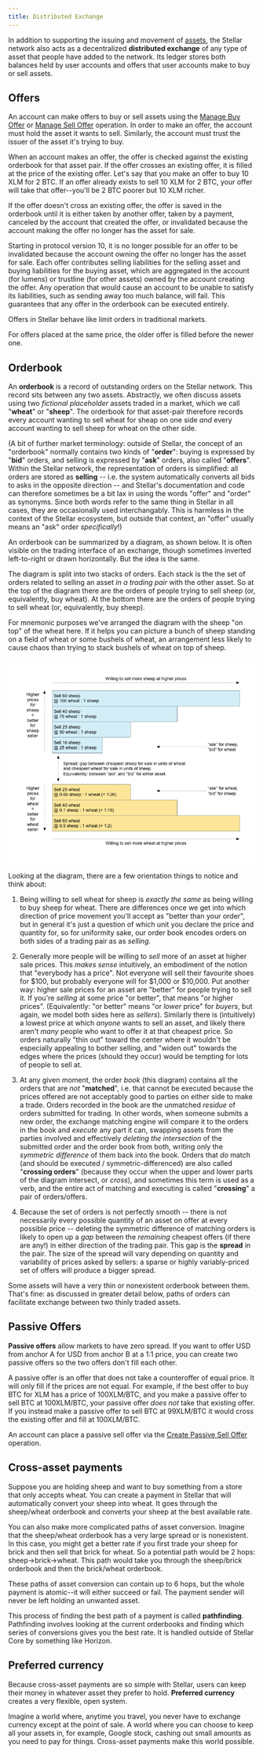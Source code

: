 ```yaml
---
title: Distributed Exchange
---
```


In addition to supporting the issuing and movement of [assets](./assets.md), the Stellar network also acts as a decentralized **distributed exchange** of any type of asset that people have added to the network. Its ledger stores both balances held by user accounts and offers that user accounts make to buy or sell assets.

## Offers
An account can make offers to buy or sell assets using the [Manage Buy
Offer](./list-of-operations.md#manage-buy-offer) or [Manage Sell
Offer](./list-of-operations.md#manage-sell-offer) operation. In order to make an offer, the account
must hold the asset it wants to sell. Similarly, the account must trust the issuer of the asset
it's trying to buy.

When an account makes an offer, the offer is checked against the existing orderbook for that asset pair. If the offer crosses an existing offer, it is filled at the price of the existing offer. Let's say that you make an offer to buy 10 XLM for 2 BTC. If an offer already exists to sell 10 XLM for 2 BTC, your offer will take that offer--you'll be 2 BTC poorer but 10 XLM richer.

If the offer doesn't cross an existing offer, the offer is saved in the orderbook until it is either taken by another offer, taken by a payment, canceled by the account that created the offer, or invalidated because the account making the offer no longer has the asset for sale.

Starting in protocol version 10, it is no longer possible for an offer to be invalidated because the account owning the offer no longer has the asset for sale. Each offer contributes selling liabilities for the selling asset and buying liabilities for the buying asset, which are aggregated in the account (for lumens) or trustline (for other assets) owned by the account creating the offer. Any operation that would cause an account to be unable to satisfy its liabilities, such as sending away too much balance, will fail. This guarantees that any offer in the orderbook can be executed entirely.

Offers in Stellar behave like limit orders in traditional markets. 

For offers placed at the same price, the older offer is filled before the newer one.  

## Orderbook
An **orderbook** is a record of outstanding orders on the Stellar network. This record sits between any two assets. Abstractly, we often discuss assets using two _fictional placeholder_ assets traded in a market, which we call "**wheat**" or "**sheep**". The orderbook for that asset-pair therefore records every account wanting to sell wheat for sheap on one side _and_ every account wanting to sell sheep for wheat on the other side.

(A bit of further market terminology: outside of Stellar, the concept of an "orderbook" normally contains two kinds of "**order**": buying is expressed by "**bid**" orders, and selling is expressed by "**ask**" orders, also called "**offers**". Within the Stellar network, the representation of orders is simplified: all orders are stored as **selling** -- i.e. the system automatically converts all bids to asks in the opposite direction -- and Stellar's documentation and code can therefore sometimes be a bit lax in using the words "offer" and "order" as synonyms. Since both words refer to the same thing in Stellar in all cases, they are occasionally used interchangably. This is harmless in the context of the Stellar ecosystem, but outside that context, an "offer" usually means an "ask" order _specifically_!)


An orderbook can be summarized by a diagram, as shown below. It is often visible on the trading interface of an exchange, though sometimes inverted left-to-right or drawn horizontally. But the idea is the same.

The diagram is split into two stacks of orders. Each stack is the the set of orders related to selling an asset _in a trading pair_ with the other asset. So at the top of the diagram there are the orders of people trying to sell sheep (or, equivalently, buy wheat). At the bottom there are the orders of people trying to sell wheat (or, equivalently, buy sheep).

For mnemonic purposes we've arranged the diagram with the sheep "on top" of the wheat here. If it helps you can picture a bunch of sheep standing on a field of wheat or some bushels of wheat, an arrangement less likely to cause chaos than trying to stack bushels of wheat on top of sheep.

![diagram of orderbook](assets/orderbook.png) 


Looking at the diagram, there are a few orientation things to notice and think about:

  1. Being willing to sell wheat for sheep is _exactly the same_ as being willing to buy sheep for wheat. There are differences once we get into which direction of price movement you'll accept as "better than your order", but in general it's just a question of which unit you declare the price and quantity for, so for uniformity sake, our order book encodes orders on both sides of a trading pair as as _selling_.

  2. Generally more people will be willing to _sell_ more of an asset at higher sale prices. This _makes sense_ intuitively, an embodiment of the notion that "everybody has a price". Not everyone will sell their favourite shoes for $100, but probably everyone will for $1,000 or $10,000. Put another way: higher sale prices for an asset are "better" for people trying to sell it. If you're _selling_ at some price "or better", that means "or higher prices". (Equivalently: "or better" means "or _lower_ price" for _buyers_, but again, we model both sides here as _sellers_). Similarly there is (intuitively) a lowest price at which _anyone_ wants to sell an asset, and likely there aren't _many_ people who want to offer it at that cheapest price. So orders naturally "thin out" toward the center where it wouldn't be especially appealing to bother selling, and "widen out" towards the edges where the prices (should they occur) would be tempting for lots of people to sell at.

  3. At any given moment, the order _book_ (this diagram) contains all the orders that are _not_ "**matched**", i.e. that cannot be executed because the prices offered are not acceptably good to parties on either side to make a trade. Orders recorded in the book are the unmatched _residue_ of orders submitted for trading. In other words, when someone submits a new order, the exchange matching engine will compare it to the orders in the book and _execute_ any part it can, swapping assets from the parties involved and effectively _deleting the intersection_ of the submitted order and the order book from both, writing only the _symmetric difference_ of them back into the book. Orders that _do_ match (and should be executed / symmetric-differenced) are also called "**crossing orders**" (because they occur when the upper and lower parts of the diagram intersect, or _cross_), and sometimes this term is used as a verb, and the entire act of matching and executing is called "**crossing**" a pair of orders/offers.

  4. Because the set of orders is not perfectly smooth -- there is not necessarily every possible quantity of an asset on offer at every possible price -- deleting the symmetric difference of matching orders is likely to open up a _gap_ between the _remaining_ cheapest offers (if there are any!) in either direction of the trading pair. This gap is the **spread** in the pair. The size of the spread will vary depending on quantity and variability of prices asked by sellers: a sparse or highly variably-priced set of offers will produce a bigger spread.


Some assets will have a very thin or nonexistent orderbook between them. That's fine: as discussed in greater detail below, paths of orders can facilitate exchange between two thinly traded assets.


## Passive Offers
**Passive offers** allow markets to have zero spread. If you want to offer USD from anchor A for
USD from anchor B at a 1:1 price, you can create two passive offers so the two offers don't fill
each other.

A passive offer is an offer that does not take a counteroffer of equal price. It will only fill if
the prices are not equal. For example, if the best offer to buy BTC for XLM has a price of
100XLM/BTC, and you make a passive offer to sell BTC at 100XLM/BTC, your passive offer *does not*
take that existing offer. If you instead make a passive offer to sell BTC at 99XLM/BTC it would
cross the existing offer and fill at 100XLM/BTC.

An account can place a passive sell offer via the
[Create Passive Sell Offer](./list-of-operations.md#create-passive-sell-offer) operation.


## Cross-asset payments
Suppose you are holding sheep and want to buy something from a store that only accepts wheat. You can create a payment in Stellar that will automatically convert your sheep into wheat. It goes through the sheep/wheat orderbook and converts your sheep at the best available rate.

You can also make more complicated paths of asset conversion. Imagine that the sheep/wheat orderbook has a very large spread or is nonexistent. In this case, you might get a better rate if you first trade your sheep for brick and then sell that brick for wheat. So a potential path would be 2 hops: sheep->brick->wheat. This path would take you through the sheep/brick orderbook and then the brick/wheat orderbook.

These paths of asset conversion can contain up to 6 hops, but the whole payment is atomic--it will either succeed or fail. The payment sender will never be left holding an unwanted asset.

This process of finding the best path of a payment is called **pathfinding**. Pathfinding involves looking at the current orderbooks and finding which series of conversions gives you the best rate. It is handled outside of Stellar Core by something like Horizon.


## Preferred currency
Because cross-asset payments are so simple with Stellar, users can keep their money in whatever asset they prefer to hold. **Preferred currency** creates a very flexible, open system. 

Imagine a world where, anytime you travel, you never have to exchange currency except at the point of sale. A world where you can choose to keep all your assets in, for example, Google stock, cashing out small amounts as you need to pay for things. Cross-asset payments make this world possible.


